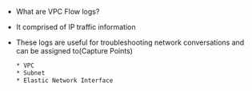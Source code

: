 * What are VPC Flow logs?

* It comprised of IP traffic information
* These logs are useful for troubleshooting network conversations and can be assigned to(Capture Points)

    ```sh
    * VPC
    * Subnet
    * Elastic Network Interface
    ```

